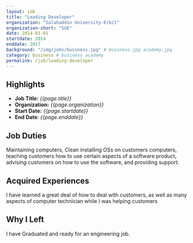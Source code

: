 ```yaml
---
layout: job
title: "Leading Developer"
organization: "Salahaddin University-Erbil"
organization-short: "SUE"
date: 2014-01-01
startdate: 2014
enddate: 2017
background: "/img/jobs/business.jpg" # business.jpg academy.jpg
category: business # business academy
permalink: /job/leading-developer
---
```


## Highlights

- **Job Title:** _{{page.title}}_
- **Organization:** _{{page.organization}}_
- **Start Date:** _{{page.startdate}}_
- **End Date**: _{{page.enddate}}_

## Job Duties

Maintaining computers, Clean installing OSs on customers computers, teaching customers how to use certain aspects of a software product, advising customers on how to use the software, and providing support.

## Acquired Experiences

I have learned a great deal of how to deal with customers, as well as many aspects of computer technician while I was helping customers

## Why I Left

I have Graduated and ready for an engineering job.

